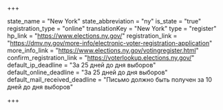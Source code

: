 +++

state_name = "New York"
state_abbreviation = "ny"
is_state = "true"
registration_type = "online"
translationKey = "New York"
type = "register"
hp_link = "https://www.elections.ny.gov/"
registration_link = "https://dmv.ny.gov/more-info/electronic-voter-registration-application"
more_info_link = "https://www.elections.ny.gov/votingregister.html"
confirm_registration_link = "https://voterlookup.elections.ny.gov/"
default_ip_deadline = "За 25 дней до дня выборов"
default_online_deadline = "За 25 дней до дня выборов"
default_mail_received_deadline = "Письмо должно быть получен за 10 дней до дня выборов"

+++